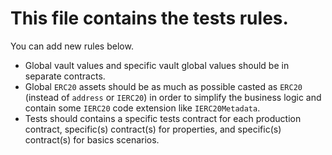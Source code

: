 # This file contains the tests rules.
You can add new rules below.

- Global vault values and specific vault global values should be in separate
contracts.
- Global `ERC20` assets should be as much as possible casted as `ERC20` (instead
of `address` or `IERC20`) in order to simplify the business logic and contain
some `IERC20` code extension like `IERC20Metadata`.
- Tests should contains a specific tests contract for each production contract,
specific(s) contract(s) for properties, and specific(s) contract(s) for basics
scenarios.
